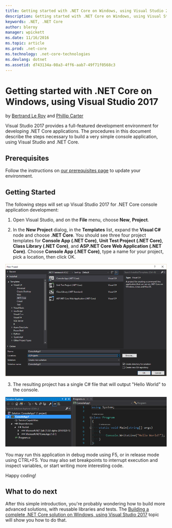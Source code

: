 ```yaml
---
title: Getting started with .NET Core on Windows, using Visual Studio 2017
description: Getting started with .NET Core on Windows, using Visual Studio 2017
keywords: .NET, .NET Core
author: bleroy
manager: wpickett
ms.date: 11/16/2016
ms.topic: article
ms.prod: .net-core
ms.technology: .net-core-technologies
ms.devlang: dotnet
ms.assetid: d743134a-08a3-4ff6-aab7-49f71f0568c3
---
```


# Getting started with .NET Core on Windows, using Visual Studio 2017

by [Bertrand Le Roy](https://github.com/bleroy) and [Phillip Carter](https://github.com/cartermp)

Visual Studio 2017 provides a full-featured development environment for developing .NET Core applications. The procedures in this document describe the steps necessary to build a very simple console application, using Visual Studio and .NET Core.

## Prerequisites

Follow the instructions on [our prerequisites page](../windows-prerequisites.md) to update your environment.

## Getting Started

The following steps will set up Visual Studio 2017 for .NET Core console application development:

1. Open Visual Studio, and on the **File** menu, choose **New**, **Project**.

2. In the **New Project** dialog, in the **Templates** list, expand the **Visual C#** node and choose **.NET Core**. You should see three four project templates for **Console App (.NET Core)**, **Unit Test Project (.NET Core)**, **Class Library (.NET Core)**, and **ASP.NET Core Web Application (.NET Core)**. Choose **Console App (.NET Core)**, type a name for your project, pick a location, then click OK.

  ![New project: console app](media/new-project-console-app.png)

3. The resulting project has a single C# file that will output "Hello World" to the console.

  ![The console app project](media/console-app-solution.png)

You may run this application in debug mode using F5, or in release mode using CTRL+F5. You may also set breakpoints to interrupt execution and inspect variables, or start writing more interesting code.

Happy coding!

## What to do next

After this simple introduction, you're probably wondering how to build more advanced solutions, with reusable libraries and tests. The [Building a complete .NET Core solution on Windows, using Visual Studio 2017](using-on-windows-vs-2017-full-solution) topic will show you how to do that.
